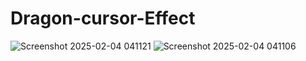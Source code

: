 # Dragon-cursor-Effect

![Screenshot 2025-02-04 041121](https://github.com/user-attachments/assets/9117a7be-5118-4bff-b7d5-bc64b7150f44)
![Screenshot 2025-02-04 041106](https://github.com/user-attachments/assets/2417c710-8572-46ba-b04e-b3a57a377cda)
